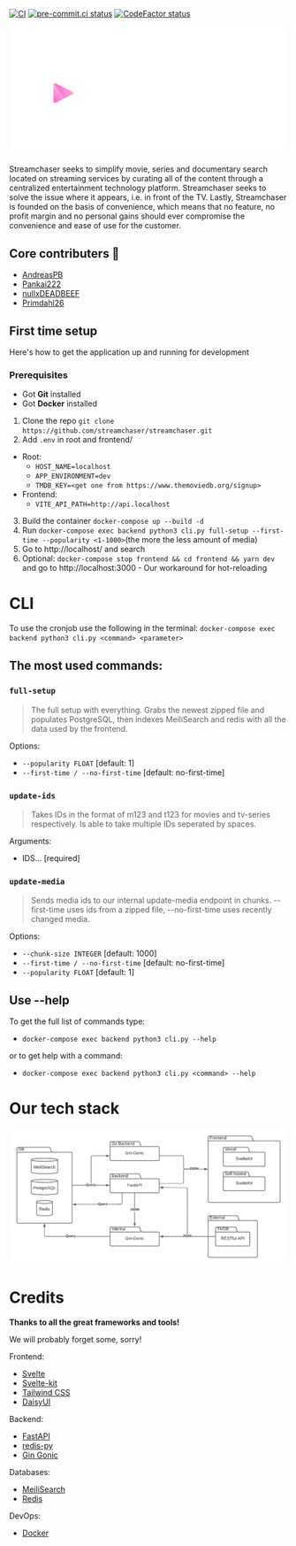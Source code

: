 [![CI](https://github.com/streamchaser/streamchaser/actions/workflows/main.yml/badge.svg)](https://github.com/streamchaser/streamchaser/actions/workflows/main.yml)
[![pre-commit.ci status](https://results.pre-commit.ci/badge/github/streamchaser/streamchaser/master.svg)](https://results.pre-commit.ci/latest/github/streamchaser/streamchaser/master)
[![CodeFactor status](https://www.codefactor.io/repository/github/streamchaser/streamchaser/badge)](https://www.codefactor.io/repository/github/streamchaser/streamchaser)

![Streamchaser logo with slogan](static/logo-slogan-hori-w.svg)

Streamchaser seeks to simplify movie, series and documentary search located on streaming services by curating all of the content through a centralized entertainment technology platform.
Streamchaser seeks to solve the issue where it appears, i.e. in front of the TV.
Lastly, Streamchaser is founded on the basis of convenience, which means that no feature,
no profit margin and no personal gains should ever compromise the convenience and ease of use for the customer.

## Core contributers 👷

- [AndreasPB](https://github.com/AndreasPB)
- [Pankai222](https://github.com/Pankai222)
- [nullxDEADBEEF](https://github.com/nullxDEADBEEF)
- [Primdahl26](https://github.com/Primdahl26)

## First time setup

Here's how to get the application up and running for development

### Prerequisites

- Got **Git** installed
- Got **Docker** installed

1. Clone the repo `git clone https://github.com/streamchaser/streamchaser.git`
2. Add `.env` in root and frontend/

- Root:
  - `HOST_NAME=localhost`
  - `APP_ENVIRONMENT=dev`
  - `TMDB_KEY=<get one from https://www.themoviedb.org/signup>`
- Frontend:
  - `VITE_API_PATH=http://api.localhost`

3. Build the container `docker-compose up --build -d`
4. Run `docker-compose exec backend python3 cli.py full-setup --first-time --popularity <1-1000>`(the more the less amount of media)
5. Go to http://localhost/ and search
6. Optional: `docker-compose stop frontend && cd frontend && yarn dev` and go to http://localhost:3000 - Our workaround for hot-reloading

# CLI

To use the cronjob use the following in the terminal:
`docker-compose exec backend python3 cli.py <command> <parameter>`

## The most used commands:

### `full-setup`

> The full setup with everything. Grabs the newest zipped file and populates PostgreSQL, then indexes MeiliSearch and redis with all the data used by the frontend.

Options:

- `--popularity FLOAT` [default: 1]
- `--first-time / --no-first-time` [default: no-first-time]

### `update-ids`

> Takes IDs in the format of m123 and t123 for movies and tv-series respectively. Is able to take multiple IDs seperated by spaces.

Arguments:

- IDS... [required]

### `update-media`

> Sends media ids to our internal update-media endpoint in chunks. --first-time uses ids from a zipped file, --no-first-time uses recently changed media.

Options:

- `--chunk-size INTEGER` [default: 1000]
- `--first-time / --no-first-time` [default: no-first-time]
- `--popularity FLOAT` [default: 1]

## Use --help

To get the full list of commands type:

- `docker-compose exec backend python3 cli.py --help`

or to get help with a command:

- `docker-compose exec backend python3 cli.py <command> --help`

# Our tech stack

![Streamchaser Tech Stack](static/streamchaser-tech-stack.png)

# Credits

**Thanks to all the great frameworks and tools!**

We will probably forget some, sorry!

Frontend:

- [Svelte](https://github.com/sveltejs/svelte)
- [Svelte-kit](https://kit.svelte.dev)
- [Tailwind CSS](https://tailwindcss.com)
- [DaisyUI](https://daisyui.com)

Backend:

- [FastAPI](https://github.com/tiangolo/fastapi)
- [redis-py](https://github.com/redis/redis-py)
- [Gin Gonic](https://gin-gonic.com)

Databases:

- [MeiliSearch](https://github.com/meilisearch/MeiliSearch)
- [Redis](https://redis.com)

DevOps:

- [Docker](https://github.com/docker)
